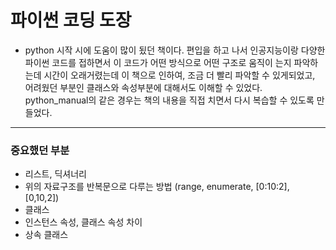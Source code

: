 
# 파이썬 코딩 도장

- python 시작 시에 도움이 많이 됬던 책이다. 편입을 하고 나서 인공지능이랑 다양한 파이썬 코드를 접하면서 이 코드가 어떤 방식으로 어떤 구조로 움직이
는지 파악하는데 시간이 오래거렸는데 이 책으로 인하여, 조금 더 빨리 파악할 수 있게되었고, 어려웠던 부분인 클래스와 속성부분에 대해서도 이해할 수 있었다. python_manual의 같은 경우는 책의 내용을 직접 치면서 다시 복습할 수 있도록 만들었다.

---
### 중요했던 부분

- 리스트, 딕셔너리
- 위의 자료구조를 반복문으로 다루는 방법 (range, enumerate, [0:10:2], [0,10,2])
- 클래스
- 인스턴스 속성, 클래스 속성 차이
- 상속 클래스

